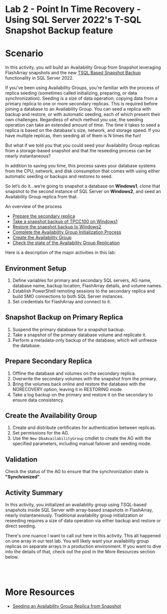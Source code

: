 # Lab 2 - Point In Time Recovery - Using SQL Server 2022's T-SQL Snapshot Backup feature 

# Scenario
In this activity, you will build an Availability Group from Snapshot leveraging FlashArray snapshots and the new [TSQL Based Snapshot Backup](https://docs.microsoft.com/en-us/sql/relational-databases/backup-restore/create-a-transact-sql-snapshot-backup?view=sql-server-ver16) functionality in SQL Server 2022.

If you’ve been using Availability Groups, you’re familiar with the process of replica seeding (sometimes called initializing, preparing, or data synchronization). Seeding is a size of data operation, copying data from a primary replica to one or more secondary replicas. This is required before joining a database to an Availability Group. You can seed a replica with backup and restore, or with automatic seeding, each of which present their own challenges. Regardless of which method you use, the seeding operation can take an extended amount of time. The time it takes to seed a replica is based on the database's size, network, and storage speed. If you have multiple replicas, then seeding all of them is N times the fun!

But what if we told you that you could seed your Availability Group replicas from a storage-based snapshot and that the reseeding process can be nearly instantaneous?

In addition to saving you time, this process saves your database systems from the CPU, network, and disk consumption that comes with using either automatic seeding or backups and restores to seed. 

So let’s do it...we’re going to snapshot a database on **Windows1**, clone that snapshot to the second instance of SQL Server on **Windows2**, and seed an Availability Group replica from that. 

An overview of the process
* [Prepare the secondary replica](#prepare-the-secondary-replica)
* [Take a snapshot backup of TPCC100 on Windows1](#take-a-snapshot-backup-of-tpcc100-on-windows1)
* [Restore the snapshot backup to Windows2](#restore-the-snapshot-backup-to-windows2)
* [Complete the Availability Group Initialization Process](#complete-the-availability-group-initilization-process)
* [Create the Availability Group](#create-the-availability-group)
* [Check the state of the Availability Group Replication](#check-the-state-of-the-availability-group-replication)

Here is a description of the major activities in this lab:


## Environment Setup

1. Define variables for primary and secondary SQL servers, AG name, database name, backup location, FlashArray details, and volume names.
1. Establish PowerShell remoting sessions to the secondary replica and build SMO connections to both SQL Server instances.
1. Set credentials for FlashArray and connect to it.

## Snapshot Backup on Primary Replica

1. Suspend the primary database for a snapshot backup.
1. Take a snapshot of the primary database volume and replicate it.
1. Perform a metadata-only backup of the database, which will unfreeze the database.

## Prepare Secondary Replica

1. Offline the database and volumes on the secondary replica.
1. Overwrite the secondary volumes with the snapshot from the primary.
1. Bring the volumes back online and restore the database with the NORECOVERY option, leaving it in RESTORING mode.
1. Take a log backup on the primary and restore it on the secondary to ensure data consistency.

## Create the Availability Group

1. Create and distribute certificates for authentication between replicas.
1. Set permissions for the AG.
1. Use the `New-DbaAvailabilityGroup` cmdlet to create the AG with the specified parameters, including manual failover and seeding mode.

## Validation

Check the status of the AG to ensure that the synchronization state is **"Synchronized"**.


## Activity Summary
In this activity, you initialized an availability group using TSQL-based snapshots inside SQL Server with array-based snapshots in FlashArray, nearly instantaneously. Traditional availability group initialization or reseeding requires a size of data operation via either backup and restore or direct seeding. 

There's one nuance I want to call out here in this activity. This all happened on one array in our test lab. You will likely want your availability group replicas on separate arrays in a production environment. If you want to dive into the details of that, check out the post in the More Resources section below.

<br />
<br />


# More Resources
- [Seeding an Availability Group Replica from Snapshot](https://www.nocentino.com/posts/2022-05-26-seed-ag-replica-from-snapshot/)


